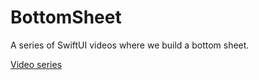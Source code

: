 # BottomSheet

A series of SwiftUI videos where we build a bottom sheet.

[Video series](https://www.youtube.com/playlist?list=PLjdVqs-1R8wFmsLa4f9-TmKLfKBCj3Qt2)
